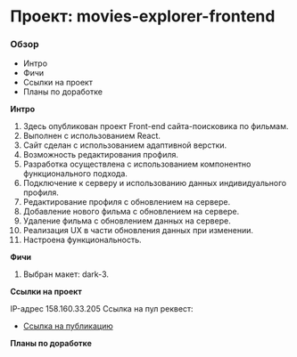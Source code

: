 # Проект: movies-explorer-frontend

### Обзор
* Интро
* Фичи
* Ссылки на проект
* Планы по доработке

**Интро**

1. Здесь опубликован проект Front-end сайта-поисковика по фильмам.
2. Выполнен с использованием React.
3. Сайт сделан с использованием адаптивной верстки.
4. Возможность редактирования профиля.
5. Разработка осуществлена с использованием компонентно функционального подхода.
6. Подключение к серверу и использованию данных индивидуального профиля.
7. Редактирование профиля с обновлением на сервере.
8. Добавление нового фильма с обновлением на сервере.
9. Удаление фильма с обновлением данных на сервере.
10. Реализация UX в части обновления данных при изменении.
11. Настроена функциональность.

**Фичи**

1. Выбран макет: dark-3.

**Ссылки на проект**

IP-адрес 158.160.33.205
Ссылка на пул реквест:

* [Ссылка на публикацию](https://web.portfolio.diploma.nomoredomainsicu.ru)

**Планы по доработке**



